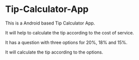 # Tip-Calculator-App
This is a Android based Tip Calculator App.


It will help to calculate the tip according to the cost of service.

It has a question with three options for 20%, 18% and 15%.

It will calculate the tip according to the options.

